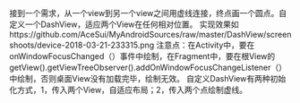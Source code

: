 接到一个需求，从一个view到另一个view之间用虚线连接，终点画一个圆点。自定义一个DashView，适应两个View在任何相对位置。
实现效果如https://github.com/AceSui/MyAndroidSources/raw/master/DashView/screenshoots/device-2018-03-21-233315.png
注意点：在Activity中，要在onWindowFocusChanged（）事件中绘制，在Fragment中，要在根View的getView().getViewTreeObserver().addOnWindowFocusChangeListener（）中绘制，否则桌面View没有加载完毕，绘制无效。
自定义DashView有两种初始化方式，1，传入两个View，自适应布局；2，传入两个点绘制虚线。
